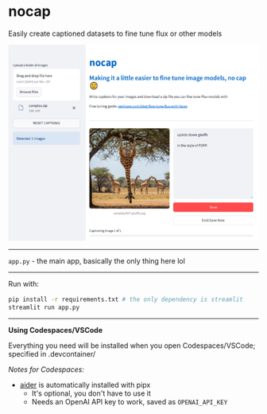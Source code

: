 # nocap

Easily create captioned datasets to fine tune flux or other models

![screenshot](screenshot.jpg)

---

`app.py` - the main app, basically the only thing here lol

---

Run with:
```bash
pip install -r requirements.txt # the only dependency is streamlit
streamlit run app.py
```

---

**Using Codespaces/VSCode**

Everything you need will be installed when you open Codespaces/VSCode; specified in .devcontainer/

*Notes for Codespaces:*
- [aider](https://aider.chat) is automatically installed with pipx
    - It's optional, you don't have to use it
    - Needs an OpenAI API key to work, saved as `OPENAI_API_KEY`